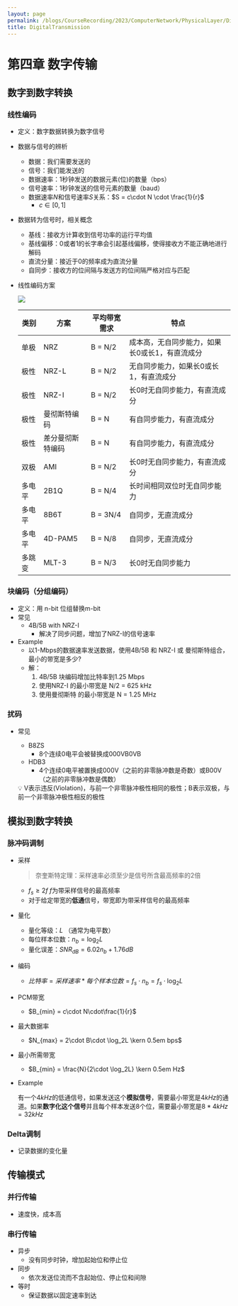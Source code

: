 ```yaml
---
layout: page
permalink: /blogs/CourseRecording/2023/ComputerNetwork/PhysicalLayer/DigitalTransmission/index.html
title: DigitalTransmission
---
```


# 第四章 数字传输

## 数字到数字转换

### 线性编码

- 定义：数字数据转换为数字信号
- 数据与信号的辨析
    - 数据：我们需要发送的
    - 信号：我们能发送的
    - 数据速率：1秒钟发送的数据元素(位)的数量（bps）
    - 信号速率：1秒钟发送的信号元素的数量（baud）
    - 数据速率$N$和信号速率$S$关系：$S = c\cdot N \cdot \frac{1}{r}$
        - $c \in [0,1]$
- 数据转为信号时，相关概念
    - 基线：接收方计算收到信号功率的运行平均值
    - 基线偏移：0或者1的长字串会引起基线偏移，使得接收方不能正确地进行解码
    - 直流分量：接近于0的频率成为直流分量
    - 自同步：接收方的位间隔与发送方的位间隔严格对应与匹配
- 线性编码方案
    
    <img src="https://CRYoushiwo.github.io/images/blogs/CoursesRecording/ComputerNetwork/PhysicalLayer/Chapter4/Untitled.png" class="blog-image" >
    
    | 类别 | 方案 | 平均带宽需求 | 特点 |
    | --- | --- | --- | --- |
    | 单极 | NRZ | B = N/2 | 成本高，无自同步能力，如果长0或长1，有直流成分 |
    | 极性 | NRZ-L | B = N/2 | 无自同步能力，如果长0或长1，有直流成分 |
    | 极性 | NRZ-I | B = N/2 | 长0时无自同步能力，有直流成分 |
    | 极性 | 曼彻斯特编码 | B = N | 有自同步能力，有直流成分 |
    | 极性 | 差分曼彻斯特编码 | B = N | 有自同步能力，有直流成分 |
    | 双极 | AMI | B = N/2 | 长0时无自同步能力，有直流成分 |
    | 多电平 | 2B1Q | B = N/4 | 长时间相同双位时无自同步能力 |
    | 多电平 | 8B6T | B = 3N/4 | 自同步，无直流成分 |
    | 多电平 | 4D-PAM5 | B = N/8 | 自同步，无直流成分 |
    | 多跳变 | MLT-3 | B = N/3 | 长0时无自同步能力 |

### 块编码（分组编码）

- 定义：用 n-bit 位组替换m-bit
- 常见
    - 4B/5B with NRZ-I
        - 解决了同步问题，增加了NRZ-I的信号速率
- Example
    - 以1-Mbps的数据速率发送数据，使用4B/5B 和 NRZ-I 或 曼彻斯特组合，最小的带宽是多少?
    - 解：
        1. 4B/5B 块编码增加比特率到1.25 Mbps
        2. 使用NRZ-I 的最小带宽是 N/2 = 625 kHz
        3. 使用曼彻斯特 的最小带宽是 N = 1.25 MHz

### 扰码

- 常见
    - B8ZS
        - 8个连续0电平会被替换成000VB0VB
    - HDB3
        - 4个连续0电平被置换成000V（之前的非零脉冲数是奇数）或B00V（之前的非零脉冲数是偶数）
    
    <aside>
    💡 V表示违反(Violation)，与前一个非零脉冲极性相同的极性；B表示双极，与前一个非零脉冲极性相反的极性
    
    </aside>
    

## 模拟到数字转换

### 脉冲码调制

- 采样
    
    > 奈奎斯特定理：采样速率必须至少是信号所含最高频率的2倍
    > 
    - $f_s \ge 2f$ $f$为带采样信号的最高频率
    - 对于给定带宽的**低通**信号，带宽即为带采样信号的最高频率
- 量化
    - 量化等级：$L$ （通常为电平数）
    - 每位样本位数：$n_b = \log_2 L$
    - 量化误差：$SNR_{dB} = 6.02n_b + 1.76dB$
- 编码
    - $比特率 = 采样速率*每个样本位数 = f_s \cdot n_b = f_s \cdot \log_2L$
- PCM带宽
    - $B_{min} = c\cdot N\cdot\frac{1}{r}$
- 最大数据率
    - $N_{max} = 2\cdot B\cdot \log_2L  \kern 0.5em bps$
- 最小所需带宽
    - $B_{min} = \frac{N}{2\cdot \log_2L} \kern 0.5em Hz$
- Example
    
    有一个$4kHz$的低通信号，如果发送这个**模拟信号**，需要最小带宽是$4kHz$的通道。如果**数字化这个信号**并且每个样本发送$8$个位，需要最小带宽是$8*4kHz = 32kHz$
    

### Delta调制

- 记录数据的变化量

## 传输模式

### 并行传输

- 速度快，成本高

### 串行传输

- 异步
    - 没有同步时钟，增加起始位和停止位
- 同步
    - 依次发送位流而不含起始位、停止位和间隙
- 等时
    - 保证数据以固定速率到达